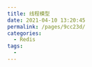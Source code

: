 ```yaml
---
title: 线程模型
date: 2021-04-10 13:20:45
permalink: /pages/9cc23d/
categories:
  - Redis
tags:
  - 
---
```


